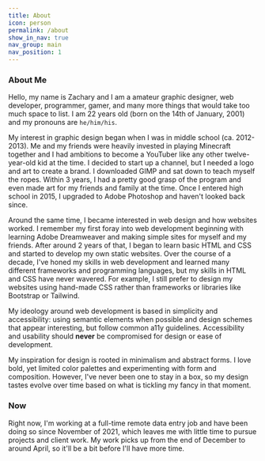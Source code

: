 ```yaml
---
title: About
icon: person
permalink: /about
show_in_nav: true
nav_group: main
nav_position: 1
---
```

### About Me
Hello, my name is Zachary and I am a amateur graphic designer, web developer, programmer, gamer, and many more things that would take too much space to list. I am 22 years old (born on the 14th of January, 2001) and my pronouns are `he/him/his`.

My interest in graphic design began when I was in middle school (ca. 2012-2013). Me and my friends were heavily invested in playing Minecraft together and I had ambitions to become a YouTuber like any other twelve-year-old kid at the time. I decided to start up a channel, but I needed a logo and art to create a brand. I downloaded GIMP and sat down to teach myself the ropes. Within 3 years, I had a pretty good grasp of the program and even made art for my friends and family at the time. Once I entered high school in 2015, I upgraded to Adobe Photoshop and haven't looked back since.

Around the same time, I became interested in web design and how websites worked. I remember my first foray into web development beginning with learning Adobe Dreamweaver and making simple sites for myself and my friends. After around 2 years of that, I began to learn basic HTML and CSS and started to develop my own static websites. Over the course of a decade, I've honed my skills in web development and learned many different frameworks and programming languages, but my skills in HTML and CSS have never wavered. For example, I still prefer to design my websites using hand-made CSS rather than frameworks or libraries like Bootstrap or Tailwind.

My ideology around web development is based in simplicity and accessibility: using semantic elements when possible and design schemes that appear interesting, but follow common a11y guidelines. Accessibility and usability should **never** be compromised for design or ease of development.

My inspiration for design is rooted in minimalism and abstract forms. I love bold, yet limited color palettes and experimenting with form and composition. However, I've never been one to stay in a box, so my design tastes evolve over time based on what is tickling my fancy in that moment.

### Now
Right now, I'm working at a full-time remote data entry job and have been doing so since November of 2021, which leaves me with little time to pursue projects and client work. My work picks up from the end of December to around April, so it'll be a bit before I'll have more time.
